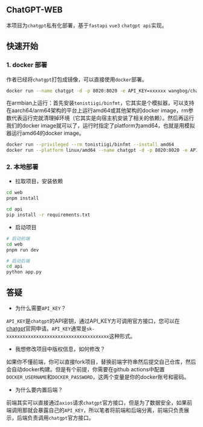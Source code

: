 ## ChatGPT-WEB

本项目为`chatgpt`私有化部署，基于`fastapi` `vue3` `chatgpt api`实现。

## 快速开始

### 1. docker 部署
作者已经将`chatgpt`打包成镜像，可以直接使用`docker`部署。

```bash
docker run --name chatgpt -d -p 8020:8020 -e API_KEY=xxxxxx wangbog/chatgpt-web:latest
```

在armbian上运行：首先安装`tonistiigi/binfmt`，它其实是个模拟器，可以支持在aarch64/arm64架构的平台上运行amd64或其他架构的docker image，rm参数代表运行完就清理掉环境（它其实是向宿主机安装了相关的依赖）。然后再运行我们的docker image就可以了，运行时指定了platform为amd64，也就是用模拟器运行amd64的docker image。
```bash
docker run --privileged --rm tonistiigi/binfmt --install amd64
docker run --platform linux/amd64 --name chatgpt -d -p 8020:8020 -e API_KEY=xxxxxx wangbog/chatgpt-web:latest
```

### 2. 本地部署

- 拉取项目，安装依赖

```bash
cd web
pnpm install
```

```bash
cd api
pip install -r requirements.txt
```

- 启动项目


```bash
# 启动前端
cd web
pnpm run dev
```

```bash
# 启动后端
cd api
python app.py
```

## 答疑

- 为什么需要`API_KEY`？

`API_KEY`是`chatgpt`的API密钥，通过API_KEY方可调用官方接口，您可以在[chatgpt](https://platform.openai.com/account/api-keys)官网申请。`API_KEY`通常是`sk-xxxxxxxxxxxxxxxxxxxxxxxxxxxxxxxxxxxxxx`这种形式。

- 我想修改项目中版权信息，如何修改？

如果你不懂前端，你可以直接fork项目，替换前端字符串然后提交自己仓库，然后会自动docker构建。但是有个前提，你需要在github actions中配置`DOCKER_USERNAME`和`DOCKER_PASSWORD`，这两个变量是你的docker账号和密码。

- 为什么要内置后端？

前端其实可以直接通过`axios`请求`chatgpt`官方接口，但是为了数据安全，如果前端调用那就会暴露自己的`API_KEY`，所以笔者将前端和后端分离，前端只负责展示，后端负责调用`chatgpt`官方接口。
